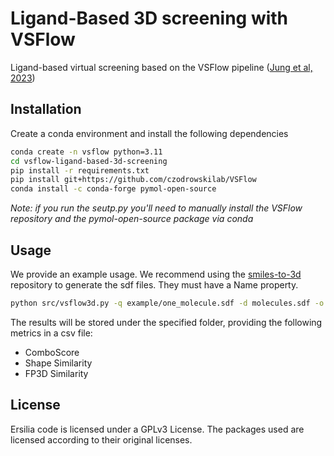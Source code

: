 # Ligand-Based 3D screening with VSFlow
Ligand-based virtual screening based on the VSFlow pipeline ([Jung et al, 2023](https://doi.org/10.1186/s13321-023-00703-1))


## Installation

Create a conda environment and install the following dependencies

```bash
conda create -n vsflow python=3.11
cd vsflow-ligand-based-3d-screening
pip install -r requirements.txt
pip install git+https://github.com/czodrowskilab/VSFlow
conda install -c conda-forge pymol-open-source
```
_Note: if you run the seutp.py you'll need to manually install the VSFlow repository and the pymol-open-source package via conda_

## Usage
We provide an example usage. We recommend using the [smiles-to-3d](https://github.com/ersilia-os/smiles-to-3d) repository to generate the sdf files. They must have a Name property.

```bash
python src/vsflow3d.py -q example/one_molecule.sdf -d molecules.sdf -o results
```

The results will be stored under the specified folder, providing the following metrics in a csv file:
* ComboScore
* Shape Similarity
* FP3D Similarity 

## License
Ersilia code is licensed under a GPLv3 License. The packages used are licensed according to their original licenses.
